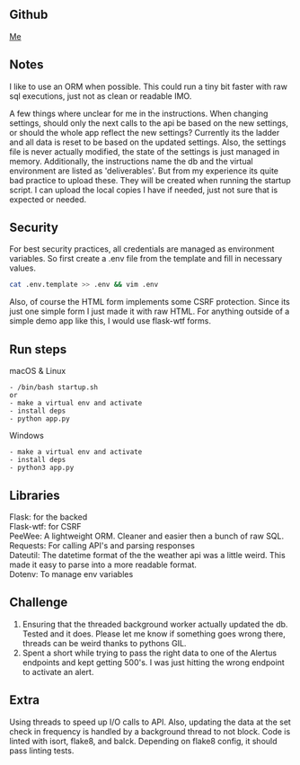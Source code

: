 ## Github
[Me](https://github.com/hyptocrypto)

## Notes
I like to use an ORM when possible. This could run a tiny bit faster with raw sql executions, just not as clean or readable IMO.

A few things where unclear for me in the instructions. When changing settings, should only the next calls to the api be based on the new settings, or should the whole app reflect the new settings? Currently its the ladder and all data is reset to be based on the updated settings. Also, the settings file is never actually modified, the state of the settings is just managed in memory. Additionally, the instructions name the db and the virtual environment are listed as 'deliverables'. But from my experience its quite bad practice to upload these. They will be created when running the startup script. I can upload the local copies I have if needed, just not sure that is expected or needed.

## Security 
For best security practices, all credentials are managed as environment variables. So first create a .env file from the template and fill in necessary values. 
```bash
cat .env.template >> .env && vim .env
```
Also, of course the HTML form implements some CSRF protection. Since its just one simple form I just made it with raw HTML. For anything outside of a simple demo app like this, I would use flask-wtf forms.


## Run steps
macOS & Linux


    - /bin/bash startup.sh
    or
    - make a virtual env and activate
    - install deps
    - python app.py
 

 
Windows


    - make a virtual env and activate
    - install deps
    - python3 app.py


## Libraries
Flask: for the backed<br/>
Flask-wtf: for CSRF <br/>
PeeWee: A lightweight ORM. Cleaner and easier then a bunch of raw SQL.<br/>
Requests: For calling API's and parsing responses<br/>
Dateutil: The datetime format of the the weather api was a little weird. This made it easy to parse into a more readable format. <br/>
Dotenv: To manage env variables<br/>


## Challenge
1. Ensuring that the threaded background worker actually updated the db. Tested and it does. Please let me know if something goes wrong there, threads can be weird thanks to pythons GIL.
2. Spent a short while trying to pass the right data to one of the Alertus endpoints and kept getting 500's. I was just hitting the wrong endpoint to activate an alert.


## Extra
Using threads to speed up I/O calls to API. Also, updating the data at the set check in frequency is handled by a background thread to not block.
Code is linted with isort, flake8, and balck. Depending on flake8 config, it should pass linting tests.
